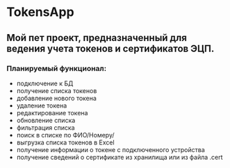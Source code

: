 # TokensApp

## Мой пет проект, предназначенный для ведения учета токенов и сертификатов ЭЦП.
### Планируемый функционал:
- подключение к БД
- получение списка токенов
- добавление нового токена
- удаление токена
- редактирование токена
- обновление списка
- фильтрация списка
- поиск в списке по ФИО/Номеру/
- выгрузка списка токенов в Excel
- получение информации о токене с подключенного устройства
- получение сведений о сертификате из хранилища или из файла .cert
